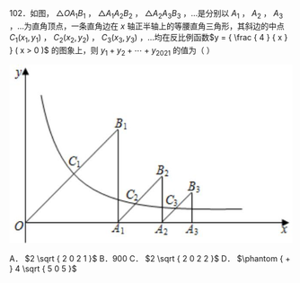 102．如图， $\triangle O A _ { 1 } B _ { 1 }$ ， $\triangle A _ { 1 } A _ { 2 } B _ { 2 }$ ， $\triangle A _ { 2 } A _ { 3 } B _ { 3 }$ ，…是分别以 $A _ { 1 }$ ， $A _ { 2 }$ ， $A _ { 3 }$ ，…为直角顶点，一条直角边在 $x$ 轴正半轴上的等腰直角三角形，其斜边的中点 $C _ { 1 } \left( x _ { 1 } , y _ { 1 } \right)$ ， $C _ { 2 } \left( x _ { 2 } , y _ { 2 } \right)$ ， $C _ { 3 } \left( x _ { 3 } , y _ { 3 } \right)$ ，…均在反比例函数$y = { \frac { 4 } { x } } ( x > 0 )$ 的图象上，则 $y _ { 1 } + y _ { 2 } + \cdots + y _ { 2 0 2 1 }$ 的值为（ ）

![](<../../qs_image_DB/专题1-4_一文搞定反比例函数7个模型，13类题型（解析版）_/beccec0cebcc5996ffc720231dccfe12c49ff58d8cfb1d1b26a6897e55758875.jpg>)

A． $2 \sqrt { 2 0 2 1 }$ B．900 C． $2 \sqrt { 2 0 2 2 }$ D． $\phantom { + } 4 \sqrt { 5 0 5 }$
